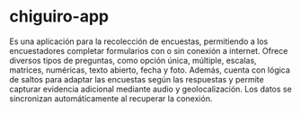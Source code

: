 # chiguiro-app
Es una aplicación para la recolección de encuestas, permitiendo a los encuestadores completar formularios con o sin conexión a internet. Ofrece diversos tipos de preguntas, como opción única, múltiple, escalas, matrices, numéricas, texto abierto, fecha y foto. Además, cuenta con lógica de saltos para adaptar las encuestas según las respuestas y permite capturar evidencia adicional mediante audio y geolocalización. Los datos se sincronizan automáticamente al recuperar la conexión.
